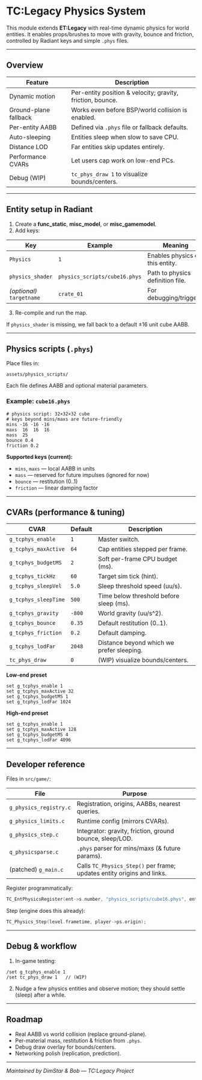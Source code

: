 # TC:Legacy Physics System

This module extends **ET:Legacy** with real-time dynamic physics for world entities. It enables props/brushes to move with gravity, bounce and friction, controlled by Radiant keys and simple `.phys` files.

---

## Overview

| Feature | Description |
|---|---|
| Dynamic motion | Per-entity position & velocity; gravity, friction, bounce. |
| Ground-plane fallback | Works even before BSP/world collision is enabled. |
| Per-entity AABB | Defined via `.phys` file or fallback defaults. |
| Auto-sleeping | Entities sleep when slow to save CPU. |
| Distance LOD | Far entities skip updates entirely. |
| Performance CVARs | Let users cap work on low-end PCs. |
| Debug (WIP) | `tc_phys_draw 1` to visualize bounds/centers. |

---

## Entity setup in Radiant

1. Create a **func_static**, **misc_model**, or **misc_gamemodel**.
2. Add keys:

| Key | Example | Meaning |
|---|---|---|
| `Physics` | `1` | Enables physics on this entity. |
| `physics_shader` | `physics_scripts/cube16.phys` | Path to physics definition file. |
| *(optional)* `targetname` | `crate_01` | For debugging/triggers. |

3. Re-compile and run the map.

If `physics_shader` is missing, we fall back to a default ±16 unit cube AABB.

---

## Physics scripts (`.phys`)

Place files in:

```
assets/physics_scripts/
```

Each file defines AABB and optional material parameters.

### Example: `cube16.phys`

```
# physics script: 32×32×32 cube
# keys beyond mins/maxs are future-friendly
mins -16 -16 -16
maxs  16  16  16
mass  25
bounce 0.4
friction 0.2
```

**Supported keys (current):**
- `mins`, `maxs` — local AABB in units
- `mass` — reserved for future impulses (ignored for now)
- `bounce` — restitution (0..1)
- `friction` — linear damping factor

---

## CVARs (performance & tuning)

| CVAR | Default | Description |
|---|---|---|
| `g_tcphys_enable` | `1` | Master switch. |
| `g_tcphys_maxActive` | `64` | Cap entities stepped per frame. |
| `g_tcphys_budgetMS` | `2` | Soft per-frame CPU budget (ms). |
| `g_tcphys_tickHz` | `60` | Target sim tick (hint). |
| `g_tcphys_sleepVel` | `5.0` | Sleep threshold speed (uu/s). |
| `g_tcphys_sleepTime` | `500` | Time below threshold before sleep (ms). |
| `g_tcphys_gravity` | `-800` | World gravity (uu/s^2). |
| `g_tcphys_bounce` | `0.35` | Default restitution (0..1). |
| `g_tcphys_friction` | `0.2` | Default damping. |
| `g_tcphys_lodFar` | `2048` | Distance beyond which we prefer sleeping. |
| `tc_phys_draw` | `0` | (WIP) visualize bounds/centers. |

**Low-end preset**
```
set g_tcphys_enable 1
set g_tcphys_maxActive 32
set g_tcphys_budgetMS 1
set g_tcphys_lodFar 1024
```

**High-end preset**
```
set g_tcphys_enable 1
set g_tcphys_maxActive 128
set g_tcphys_budgetMS 4
set g_tcphys_lodFar 4096
```

---

## Developer reference

Files in `src/game/`:

| File | Purpose |
|---|---|
| `g_physics_registry.c` | Registration, origins, AABBs, nearest queries. |
| `g_physics_limits.c` | Runtime config (mirrors CVARs). |
| `g_physics_step.c` | Integrator: gravity, friction, ground bounce, sleep/LOD. |
| `q_physicsparse.c` | `.phys` parser for mins/maxs (& future params). |
| (patched) `g_main.c` | Calls `TC_Physics_Step()` per frame; updates entity origins and links. |

Register programmatically:

```c
TC_EntPhysicsRegister(ent->s.number, "physics_scripts/cube16.phys", ent->r.mins, ent->r.maxs);
```

Step (engine does this already):

```c
TC_Physics_Step(level.frametime, player->ps.origin);
```

---

## Debug & workflow

1) In-game testing:
```
/set g_tcphys_enable 1
/set tc_phys_draw 1   // (WIP)
```
2) Nudge a few physics entities and observe motion; they should settle (sleep) after a while.

---

## Roadmap

- Real AABB vs world collision (replace ground-plane).
- Per-material mass, restitution & friction from `.phys`.
- Debug draw overlay for bounds/centers.
- Networking polish (replication, prediction).

---

*Maintained by DimStar & Bob — TC:Legacy Project*
